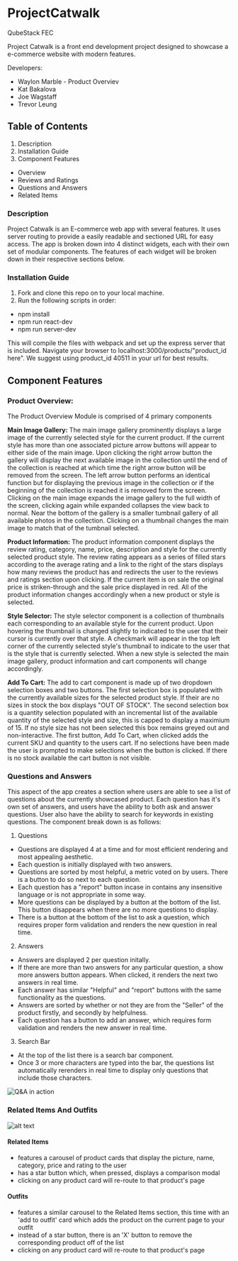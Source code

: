 # ProjectCatwalk
QubeStack
FEC

Project Catwalk is a front end development project designed to showcase a e-commerce website
with modern features.

Developers:
- Waylon Marble - Product Overviev
- Kat Bakalova
- Joe Wagstaff
- Trevor Leung

## Table of Contents
1. Description
2. Installation Guide
3. Component Features
  - Overview
  - Reviews and Ratings
  - Questions and Answers
  - Related Items

### Description

Project Catwalk is an E-commerce web app with several features. It uses server routing to provide
a easily readable and sectioned URL for easy access. The app is broken down into 4 distinct widgets,
each with their own set of modular components. The features of each widget will be broken down in
their respective sections below.

### Installation Guide

1. Fork and clone this repo on to your local machine.
2. Run the following scripts in order:
  - npm install
  - npm run react-dev
  - npm run server-dev

This will compile the files with webpack and set up the express server that is included. Navigate your
browser to localhost:3000/products/"product_id here". We suggest using product_id 40511 in your url for
best results.

## Component Features


### Product Overview:

The Product Overview Module is comprised of 4 primary components

**Main Image Gallery:** The main image gallery prominently displays a large image of the currently selected style for the current product. If the current style has more than one associated picture arrow buttons will appear to either side of the main image. Upon clicking the right arrow button the gallery will display the next available image in the collection until the end of the collection is reached at which time the right arrow button will be removed from the screen. The left arrow button performs an identical function but for displaying the previous image in the collection or if the beginning of the collection is reached it is removed form the screen. Clicking on the main image expands the image gallery to the full width of the screen, clicking again while expanded collapses the view back to normal. Near the bottom of the gallery is a smaller tumbnail gallery of all available photos in the collection. Clicking on a thumbnail changes the main image to match that of the tumbnail selected.

**Product Information:** The product information component displays the review rating, category, name, price, description and style for the currently selected product style. The review rating appears as a series of filled stars according to the average rating and a link to the right of the stars displays how many reviews the product has and redirects the user to the reviews and ratings section upon clicking. If the current item is on sale the original price is striken-through and the sale price displayed in red. All of the product information changes accordingly when a new product or style is selected.

**Style Selector:** The style selector component is a collection of thumbnails each corresponding to an available style for the current product. Upon hovering the thumbnail is changed slightly to indicated to the user that their cursor is currently over that style. A checkmark will appear in the top left corner of the currently selected style's thumbnail to indicate to the user that is the style that is currently selected. When a new style is selected the main image gallery, product information and cart components will change accordingly.

**Add To Cart:** The add to cart component is made up of two dropdown selection boxes and two buttons. The first selection box is populated with the currently available sizes for the selected product style. If their are no sizes in stock the box displays "OUT OF STOCK". The second selection box is a quantity selection populated with an incremental list of the available quantity of the selected style and size, this is capped to display a maximium of 15. If no style size has not been selected this box remains greyed out and non-interactive. The first button, Add To Cart, when clicked adds the current SKU and quantity to the users cart. If no selections have been made the user is prompted to make selections when the button is clicked. If there is no stock available the cart button is not visible.


### Questions and Answers

This aspect of the app creates a section where users are able to see a list of questions about the currently
showcased product. Each question has it's own set of answers, and users have the ability to both ask and
answer questions. User also have the ability to search for keywords in existing questions. The component break down
is as follows:

1. Questions
  - Questions are displayed 4 at a time and for most efficient rendering and most appealing aesthetic.
  - Each question is initially displayed with two answers.
  - Questions are sorted by most helpful, a metric voted on by users. There is a button to do so next to each question.
  - Each question has a "report" button incase in contains any insensitive language or is not appropriate in some way.
  - More questions can be displayed by a button at the bottom of the list. This button disappears when there are no
    more questions to display.
  - There is a button at the bottom of the list to ask a question, which requires proper form validation and renders the
    new question in real time.
2. Answers
  - Answers are displayed 2 per question initally.
  - If there are more than two answers for any particular question, a show more answers button appears. When clicked, it
    renders the next two answers in real time.
  - Each answer has similar "Helpful" and "report" buttons with the same functionality as the questions.
  - Answers are sorted by whether or not they are from the "Seller" of the product firstly, and secondly by helpfulness.
  - Each question has a button to add an answer, which requires form validation and renders the new answer in real time.
3. Search Bar
  - At the top of the list there is a search bar component.
  - Once 3 or more characters are typed into the bar, the questions list automatically rerenders in real time to
    display only questions that include those characters.

![Q&A in action](http://g.recordit.co/GvysfwsTcR.gif)

### Related Items And Outfits
![alt text](https://i.imgur.com/NE3HxeG.png)
#### Related Items
- features a carousel of product cards that display the picture, name, category, price and rating to the user
- has a star button which, when pressed, displays a comparison modal
- clicking on any product card will re-route to that product's page
#### Outfits
- features a similar carousel to the Related Items section, this time with an 'add to outfit' card which adds the product on the current page to your outfit
- instead of a star button, there is an 'X' button to remove the corresponding product off of the list
- clicking on any product card will re-route to that product's page


